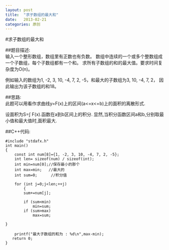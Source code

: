 ```yaml
---
layout: post
title:  "求子数组的最大和"
date:   2013-02-21  
categories: 原创
---
```



#求子数组的最大和  

##题目描述:  
输入一个整形数组，数组里有正数也有负数。
数组中连续的一个或多个整数组成一个子数组，每个子数组都有一个和。
求所有子数组的和的最大值。要求时间复杂度为O(n)。

例如输入的数组为1, -2, 3, 10, -4, 7, 2, -5，和最大的子数组为3, 10, -4, 7, 2，
因此输出为该子数组的和18。


##思路:  
此题可以用看作求曲线y=F(x)上的区间(a<=x<=b)上的面积的离散形式.

设面积为S=∫<ab> F(x).函数在a到b区间上的积分.
显然,当积分函数区间a和b,分别取最小值和最大值时,面积最大.  

##C++代码:    

	#include "stdafx.h"
	int main()
	{
	    const int num[8]={1, -2, 3, 10, -4, 7, 2, -5};
	    int len= sizeof(num) / sizeof(int);
	    int min=num[0];//保存最小的那个
	    int max=min;   //最大的
	    int sum=0;      //积分值
	    
	    for (int j=0;j<len;++j)
		    {
	        sum+=num[j];  
	        
			if (sum<min)
	            min=sum;
	        if (sum>max)
	            max=sum;
	            
	}
	
	    printf("最大子数组的和为 : %d\n",max-min);
	   return 0;
	}




